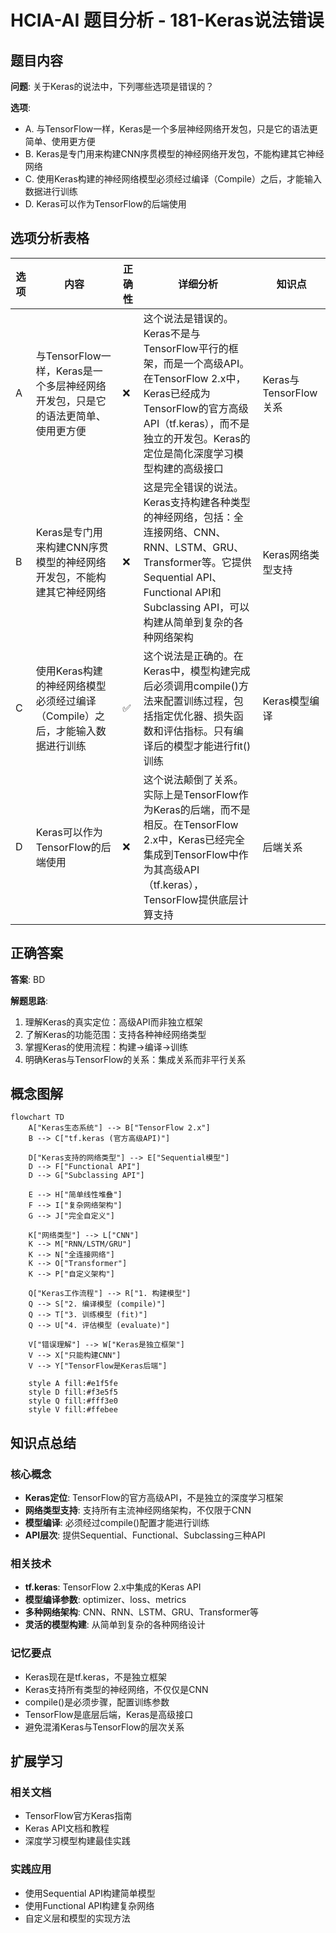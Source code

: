 # HCIA-AI 题目分析 - 181-Keras说法错误

## 题目内容

**问题**: 关于Keras的说法中，下列哪些选项是错误的？

**选项**:
- A. 与TensorFlow一样，Keras是一个多层神经网络开发包，只是它的语法更简单、使用更方便
- B. Keras是专门用来构建CNN序贯模型的神经网络开发包，不能构建其它神经网络
- C. 使用Keras构建的神经网络模型必须经过编译（Compile）之后，才能输入数据进行训练
- D. Keras可以作为TensorFlow的后端使用

## 选项分析表格

| 选项 | 内容 | 正确性 | 详细分析 | 知识点 |
|------|------|--------|----------|--------|
| A | 与TensorFlow一样，Keras是一个多层神经网络开发包，只是它的语法更简单、使用更方便 | ❌ | 这个说法是错误的。Keras不是与TensorFlow平行的框架，而是一个高级API。在TensorFlow 2.x中，Keras已经成为TensorFlow的官方高级API（tf.keras），而不是独立的开发包。Keras的定位是简化深度学习模型构建的高级接口 | Keras与TensorFlow关系 |
| B | Keras是专门用来构建CNN序贯模型的神经网络开发包，不能构建其它神经网络 | ❌ | 这是完全错误的说法。Keras支持构建各种类型的神经网络，包括：全连接网络、CNN、RNN、LSTM、GRU、Transformer等。它提供Sequential API、Functional API和Subclassing API，可以构建从简单到复杂的各种网络架构 | Keras网络类型支持 |
| C | 使用Keras构建的神经网络模型必须经过编译（Compile）之后，才能输入数据进行训练 | ✅ | 这个说法是正确的。在Keras中，模型构建完成后必须调用compile()方法来配置训练过程，包括指定优化器、损失函数和评估指标。只有编译后的模型才能进行fit()训练 | Keras模型编译 |
| D | Keras可以作为TensorFlow的后端使用 | ❌ | 这个说法颠倒了关系。实际上是TensorFlow作为Keras的后端，而不是相反。在TensorFlow 2.x中，Keras已经完全集成到TensorFlow中作为其高级API（tf.keras），TensorFlow提供底层计算支持 | 后端关系 |

## 正确答案
**答案**: BD

**解题思路**: 
1. 理解Keras的真实定位：高级API而非独立框架
2. 了解Keras的功能范围：支持各种神经网络类型
3. 掌握Keras的使用流程：构建→编译→训练
4. 明确Keras与TensorFlow的关系：集成关系而非平行关系

## 概念图解

```mermaid
flowchart TD
    A["Keras生态系统"] --> B["TensorFlow 2.x"]
    B --> C["tf.keras (官方高级API)"]
    
    D["Keras支持的网络类型"] --> E["Sequential模型"]
    D --> F["Functional API"]
    D --> G["Subclassing API"]
    
    E --> H["简单线性堆叠"]
    F --> I["复杂网络架构"]
    G --> J["完全自定义"]
    
    K["网络类型"] --> L["CNN"]
    K --> M["RNN/LSTM/GRU"]
    K --> N["全连接网络"]
    K --> O["Transformer"]
    K --> P["自定义架构"]
    
    Q["Keras工作流程"] --> R["1. 构建模型"]
    Q --> S["2. 编译模型 (compile)"]
    Q --> T["3. 训练模型 (fit)"]
    Q --> U["4. 评估模型 (evaluate)"]
    
    V["错误理解"] --> W["Keras是独立框架"]
    V --> X["只能构建CNN"]
    V --> Y["TensorFlow是Keras后端"]
    
    style A fill:#e1f5fe
    style D fill:#f3e5f5
    style Q fill:#fff3e0
    style V fill:#ffebee
```

## 知识点总结

### 核心概念
- **Keras定位**: TensorFlow的官方高级API，不是独立的深度学习框架
- **网络类型支持**: 支持所有主流神经网络架构，不仅限于CNN
- **模型编译**: 必须经过compile()配置才能进行训练
- **API层次**: 提供Sequential、Functional、Subclassing三种API

### 相关技术
- **tf.keras**: TensorFlow 2.x中集成的Keras API
- **模型编译参数**: optimizer、loss、metrics
- **多种网络架构**: CNN、RNN、LSTM、GRU、Transformer等
- **灵活的模型构建**: 从简单到复杂的各种网络设计

### 记忆要点
- Keras现在是tf.keras，不是独立框架
- Keras支持所有类型的神经网络，不仅仅是CNN
- compile()是必须步骤，配置训练参数
- TensorFlow是底层后端，Keras是高级接口
- 避免混淆Keras与TensorFlow的层次关系

## 扩展学习

### 相关文档
- TensorFlow官方Keras指南
- Keras API文档和教程
- 深度学习模型构建最佳实践

### 实践应用
- 使用Sequential API构建简单模型
- 使用Functional API构建复杂网络
- 自定义层和模型的实现方法